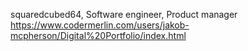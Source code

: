 squaredcubed64, Software engineer, Product manager
	https://www.codermerlin.com/users/jakob-mcpherson/Digital%20Portfolio/index.html
# 
# 
